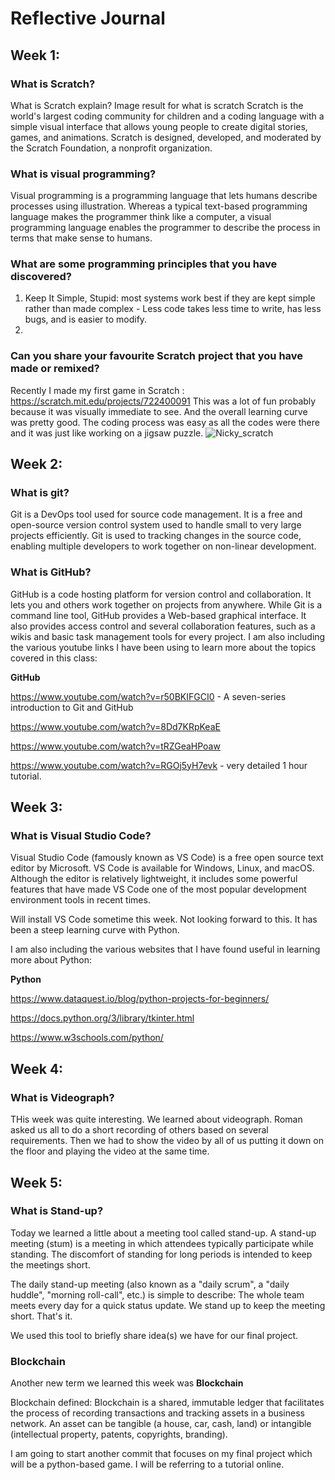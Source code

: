 # Reflective Journal

## Week 1:

### What is Scratch?
What is Scratch explain?
Image result for what is scratch
Scratch is the world's largest coding community for children and a coding language with a simple visual interface that allows young people to create digital stories, games, and animations. Scratch is designed, developed, and moderated by the Scratch Foundation, a nonprofit organization.

### What is visual programming?
Visual programming is a programming language that lets humans describe processes using illustration. Whereas a typical text-based programming language makes the programmer think like a computer, a visual programming language enables the programmer to describe the process in terms that make sense to humans.

### What are some programming principles that you have discovered?
1. Keep It Simple, Stupid: most systems work best if they are kept simple rather than made complex - Less code takes less time to write, has less bugs, and is easier to modify.
2. 

### Can you share your favourite Scratch project that you have made or remixed?
Recently I made my first game in Scratch : https://scratch.mit.edu/projects/722400091
This was a lot of fun probably because it was visually immediate to see. And the overall learning curve was pretty good.
The coding process was easy as all the codes were there and it was just like working on a jigsaw puzzle.
![Nicky_scratch](https://user-images.githubusercontent.com/110507439/187025780-98b41160-f215-4be2-afc4-6d8930f4ed79.png)
##



## Week 2:

### What is git?
Git is a DevOps tool used for source code management. It is a free and open-source version control system used to handle small to very large projects efficiently. Git is used to tracking changes in the source code, enabling multiple developers to work together on non-linear development.

### What is GitHub?
GitHub is a code hosting platform for version control and collaboration. It lets you and others work together on projects from anywhere. 
While Git is a command line tool, GitHub provides a Web-based graphical interface. It also provides access control and several collaboration features, such as a wikis and basic task management tools for every project.
I am also including the various youtube links I have been using to learn more about the topics covered in this class:

**GitHub**

https://www.youtube.com/watch?v=r50BKIFGCI0 - A seven-series introduction to Git and GitHub

https://www.youtube.com/watch?v=8Dd7KRpKeaE

https://www.youtube.com/watch?v=tRZGeaHPoaw

https://www.youtube.com/watch?v=RGOj5yH7evk - very detailed 1 hour tutorial.
##



## Week 3:

### What is Visual Studio Code?
Visual Studio Code (famously known as VS Code) is a free open source text editor by Microsoft. VS Code is available for Windows, Linux, and macOS. Although the editor is relatively lightweight, it includes some powerful features that have made VS Code one of the most popular development environment tools in recent times.

Will install VS Code sometime this week. Not looking forward to this. It has been a steep learning curve with Python.

I am also including the various websites that I have found useful in learning more about Python:

**Python**

https://www.dataquest.io/blog/python-projects-for-beginners/

https://docs.python.org/3/library/tkinter.html

https://www.w3schools.com/python/

##
###



## Week 4:

### What is Videograph?
THis week was quite interesting. We learned about videograph. Roman asked us all to do a short recording of others based on several requirements. Then we had to show the video by all of us putting it down on the floor and playing the video at the same time. 
##



## Week 5:

### What is Stand-up?
Today we learned a little about a meeting tool called stand-up. A stand-up meeting (stum) is a meeting in which attendees typically participate while standing. The discomfort of standing for long periods is intended to keep the meetings short. 

The daily stand-up meeting (also known as a "daily scrum", a "daily huddle", "morning roll-call", etc.) is simple to describe:
The whole team meets every day for a quick status update. We stand up to keep the meeting short.
That's it.

We used this tool to briefly share idea(s) we have for our final project. 

### Blockchain

Another new term we learned this week was **Blockchain**

Blockchain defined: Blockchain is a shared, immutable ledger that facilitates the process of recording transactions and tracking assets in a business network. An asset can be tangible (a house, car, cash, land) or intangible (intellectual property, patents, copyrights, branding).


I am going to start another commit that focuses on my final project which will be a python-based game. I will be referring to a tutorial online.


